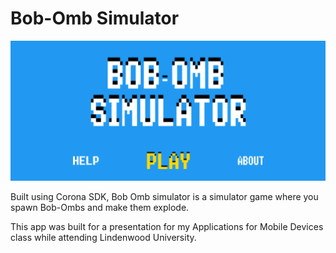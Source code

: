 # Bob-Omb Simulator
![Title](https://github.com/AndresRodH/bobOmbSimulator/blob/master/img/screenshot.png)

Built using Corona SDK, Bob Omb simulator is a simulator game where you spawn Bob-Ombs and make them explode.

This app was built for a presentation for my Applications for Mobile Devices class while attending Lindenwood University.